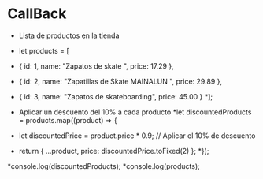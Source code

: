 # CallBack
- Lista de productos en la tienda
* let products = [
*  { id: 1, name: "Zapatos de skate ", price: 17.29 },
*  { id: 2, name: "Zapatillas de Skate MAINALUN ", price: 29.89 },
*  { id: 3, name: "Zapatos de skateboarding", price: 45.00 }
*];

* Aplicar un descuento del 10% a cada producto
*let discountedProducts = products.map((product) => {
*  let discountedPrice = product.price * 0.9; // Aplicar el 10% de descuento
*  return { ...product, price: discountedPrice.toFixed(2) };
*});

*console.log(discountedProducts);
*console.log(products);
